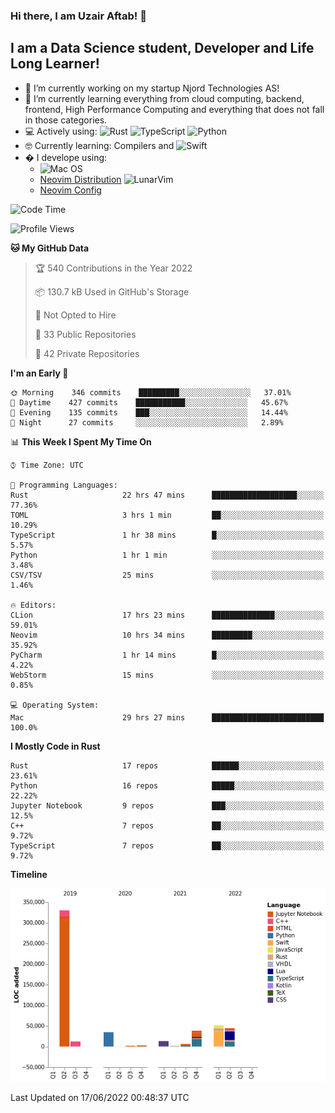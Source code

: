 ### Hi there, I am Uzair Aftab! 👋

## I am a Data Science student, Developer and Life Long Learner!
- 🔭 I’m currently working on my startup Njord Technologies AS!
- 🌱 I’m currently learning everything from cloud computing, backend, frontend, High Performance Computing and everything that does not fall in those categories.
- 💻 Actively using: <img alt="Rust" src="https://img.shields.io/badge/rust-%23000000.svg?style=for-the-badge&logo=rust&logoColor=white"/> <img alt="TypeScript" src="https://img.shields.io/badge/typescript-%23007ACC.svg?style=for-the-badge&logo=typescript&logoColor=white"/> <img alt="Python" src="https://img.shields.io/badge/python-%2314354C.svg?style=for-the-badge&logo=python&logoColor=white"/>
- 🤓 Currently learning: Compilers and ![Swift](https://img.shields.io/badge/swift-F54A2A?style=for-the-badge&logo=swift&logoColor=white)
- � I develope using: 
  - ![Mac OS](https://img.shields.io/badge/mac%20os-000000?style=for-the-badge&logo=macos&logoColor=F0F0F0)
  -  [Neovim Distribution](https://github.com/LunarVim/LunarVim) <img alt="LunarVim" src="https://www.lunarvim.org/assets/lunarvim_logo.png" width="5%"/>
  -  [Neovim Config](https://github.com/Uzaaft/lvim_abz)
  
<!--START_SECTION:waka-->
![Code Time](http://img.shields.io/badge/Code%20Time-0%20secs-blue)

![Profile Views](http://img.shields.io/badge/Profile%20Views-3-blue)

**🐱 My GitHub Data** 

> 🏆 540 Contributions in the Year 2022
 > 
> 📦 130.7 kB Used in GitHub's Storage 
 > 
> 🚫 Not Opted to Hire
 > 
> 📜 33 Public Repositories 
 > 
> 🔑 42 Private Repositories  
 > 
**I'm an Early 🐤** 

```text
🌞 Morning    346 commits    █████████░░░░░░░░░░░░░░░░   37.01% 
🌆 Daytime    427 commits    ███████████░░░░░░░░░░░░░░   45.67% 
🌃 Evening    135 commits    ███░░░░░░░░░░░░░░░░░░░░░░   14.44% 
🌙 Night      27 commits     ░░░░░░░░░░░░░░░░░░░░░░░░░   2.89%

```


📊 **This Week I Spent My Time On** 

```text
⌚︎ Time Zone: UTC

💬 Programming Languages: 
Rust                     22 hrs 47 mins      ███████████████████░░░░░░   77.36% 
TOML                     3 hrs 1 min         ██░░░░░░░░░░░░░░░░░░░░░░░   10.29% 
TypeScript               1 hr 38 mins        █░░░░░░░░░░░░░░░░░░░░░░░░   5.57% 
Python                   1 hr 1 min          ░░░░░░░░░░░░░░░░░░░░░░░░░   3.48% 
CSV/TSV                  25 mins             ░░░░░░░░░░░░░░░░░░░░░░░░░   1.46%

🔥 Editors: 
CLion                    17 hrs 23 mins      ██████████████░░░░░░░░░░░   59.01% 
Neovim                   10 hrs 34 mins      █████████░░░░░░░░░░░░░░░░   35.92% 
PyCharm                  1 hr 14 mins        █░░░░░░░░░░░░░░░░░░░░░░░░   4.22% 
WebStorm                 15 mins             ░░░░░░░░░░░░░░░░░░░░░░░░░   0.85%

💻 Operating System: 
Mac                      29 hrs 27 mins      █████████████████████████   100.0%

```

**I Mostly Code in Rust** 

```text
Rust                     17 repos            ██████░░░░░░░░░░░░░░░░░░░   23.61% 
Python                   16 repos            █████░░░░░░░░░░░░░░░░░░░░   22.22% 
Jupyter Notebook         9 repos             ███░░░░░░░░░░░░░░░░░░░░░░   12.5% 
C++                      7 repos             ██░░░░░░░░░░░░░░░░░░░░░░░   9.72% 
TypeScript               7 repos             ██░░░░░░░░░░░░░░░░░░░░░░░   9.72%

```


**Timeline**

![Chart not found](https://raw.githubusercontent.com/Uzaaft/Uzaaft/master/charts/bar_graph.png) 


 Last Updated on 17/06/2022 00:48:37 UTC
<!--END_SECTION:waka-->
